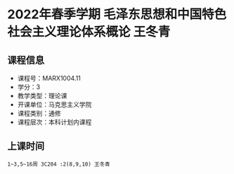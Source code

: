# 2022年春季学期 毛泽东思想和中国特色社会主义理论体系概论 王冬青






## 课程信息

- 课程号：MARX1004.11
- 学分：3
- 教学类型：理论课
- 开课单位：马克思主义学院
- 课程类别：通修
- 课程层次：本科计划内课程

## 上课时间

```
1~3,5~16周 3C204 :2(8,9,10) 王冬青
```

